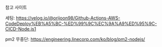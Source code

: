참고 사이트

세팅: https://velog.io/@orijoon98/Github-Actions-AWS-CodeDeploy%EB%A5%BC-%ED%99%9C%EC%9A%A9%ED%95%9C-CICD-Node.js1

pm2 무중단: https://engineering.linecorp.com/ko/blog/pm2-nodejs/